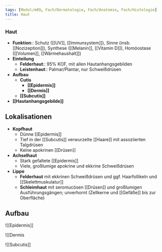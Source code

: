 ```yaml
---
tags: [Modul/m09, Fach/Dermatologie, Fach/Anatomie, Fach/Histologie]
title: Haut
---
```

### Haut
- **Funktion**:: Schutz ([[UV]], [[Immunsystem]]), Sinne (insb. [[Nozizeption]]), Synthese ([[Melanin]], [[Vitamin D]]), Homöostase ([[Volumen]], [[Wärmehaushalt]])
- **Einteilung**
	- **Felderhaut**:: 95% KOF, mit allen Hautanhangsgebilden
	- **Leistenhaut**:: Palmar/Plantar, nur Schweißdrüsen
- **Aufbau**
	- **Cutis**
		- **[[Epidermis]]**
		- **[[Dermis]]**
	- **[[Subcutis]]**
- **[[Hautanhangsgebilde]]**


## Lokalisationen
- **Kopfhaut**
    - Dünne [[Epidermis]]
    - Tief in der [[Subcutis]] verwurzelte [[Haare]] mit assoziierten Talgdrüsen
    - Keine apokrinen [[Drüsen]]
- **Achselhaut**
    - Stark gefaltete [[Epidermis]]
    - Viele, großlumige apokrine und ekkrine Schweißdrüsen
- **Lippe**
    - **Felderhaut** mit ekkrinen Schweißdrüsen und ggf. Haarfollikeln und [[Skelettmuskulatur]]
    - **Schleimhaut** mit seromucösen [[Drüsen]] und großlumigen Ausführungsgängen; unverhornt (Zellkerne und [[Gefäße]] bis zur Oberfläche)


## Aufbau

![[Epidermis]]

![[Dermis

![[Subcutis]]